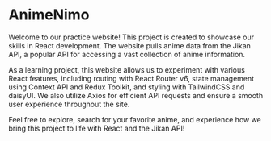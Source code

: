 # AnimeNimo

Welcome to our practice website! This project is created to showcase our skills in React development. The website pulls anime data from the Jikan API, a popular API for accessing a vast collection of anime information.

As a learning project, this website allows us to experiment with various React features, including routing with React Router v6, state management using Context API and Redux Toolkit, and styling with TailwindCSS and daisyUI. We also utilize Axios for efficient API requests and ensure a smooth user experience throughout the site.

Feel free to explore, search for your favorite anime, and experience how we bring this project to life with React and the Jikan API!
